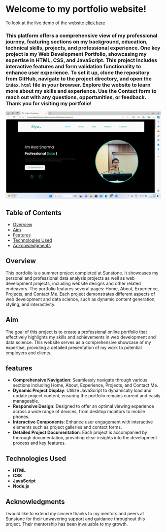 # Welcome to my portfolio website!  
To look at the live demo of the website [click here]( https://riyasharma029.github.io/Project-3_Portfolio-Website/)
### This platform offers a comprehensive view of my professional journey, featuring sections on my background, education, technical skills, projects, and professional experience. One key project is my **Web Development Portfolio**, showcasing my expertise in HTML, CSS, and JavaScript. This project includes interactive features and form validation functionality to enhance user experience. To set it up, clone the repository from GitHub, navigate to the project directory, and open the `index.html` file in your browser. Explore the website to learn more about my skills and experience. Use the Contact form to reach out with any questions, opportunities, or feedback. Thank you for visiting my portfolio!
![Project Banner](https://github.com/riyasharma029/Project-3_Portfolio-Website/blob/master/Images/banner1.png)

## Table of Contents
- [Overview](#overview)
- [Aim](#aim)
- [Features](#features)
- [Technologies Used](#technologies-used)
- [Acknowledgments](#acknowledgments)

## Overview
This portfolio is a summer project completed at Sunstone. It showcases my personal and professional data analysis projects as well as web development projects, including website designs and other related endeavors. The portfolio features several pages: Home, About, Experience, Projects, and Contact Me. Each project demonstrates different aspects of web development and data science, such as dynamic content generation, styling, and interactivity.

## Aim
The goal of this project is to create a professional online portfolio that effectively highlights my skills and achievements in web development and data science. This website serves as a comprehensive showcase of my expertise, providing a detailed presentation of my work to potential employers and clients.

## features
- **Comprehensive Navigation**: Seamlessly navigate through various sections including Home, About, Experience, Projects, and Contact Me.
- **Dynamic Project Display**: Utilize JavaScript to dynamically load and update project content, ensuring the portfolio remains current and easily manageable.
- **Responsive Design**: Designed to offer an optimal viewing experience across a wide range of devices, from desktop monitors to mobile phones.
- **Interactive Components**: Enhance user engagement with interactive elements such as project galleries and contact forms.
- **Detailed Project Documentation**: Each project is accompanied by thorough documentation, providing clear insights into the development process and key features.

## Technologies Used
- **HTML**
- **CSS**
- **JavaScript**
- **Node.js**

## Acknowledgments
I would like to extend my sincere thanks to my mentors and peers at Sunstone for their unwavering support and guidance throughout this project. Their mentorship has been invaluable to my growth.


